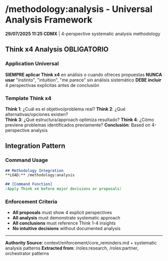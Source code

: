 # /methodology:analysis - Universal Analysis Framework

**29/07/2025 11:25 CDMX** | 4-perspective systematic analysis methodology

## Think x4 Analysis OBLIGATORIO

### Application Universal
**SIEMPRE aplicar Think x4** en análisis o cuando ofreces propuestas
**NUNCA usar** "instinto", "intuition", "me parece" sin análisis sistemático
**DEBE incluir** 4 perspectivas explícitas antes de conclusión

### Template Think x4
**Think 1**: ¿Cuál es el objetivo/problema real?
**Think 2**: ¿Qué alternativas/opciones existen?  
**Think 3**: ¿Qué estructura/approach optimiza resultado?
**Think 4**: ¿Cómo previene problemas identificados previamente?
**Conclusión**: Based on 4-perspective analysis

## Integration Pattern

### Command Usage
```markdown
## Methodology Integration
**LOAD:** /methodology:analysis

## [Command Function]
[Apply Think x4 before major decisions or proposals]
```

### Enforcement Criteria
- **All proposals** must show 4 explicit perspectives
- **All analysis** must demonstrate systematic approach
- **All conclusions** must reference Think 1-4 insights
- **No intuitive decisions** without documented analysis

---
**Authority Source**: context/enforcement/core_reminders.md + systematic analysis patterns
**Extracted from**: /roles:research, /roles:partner, orchestrator patterns